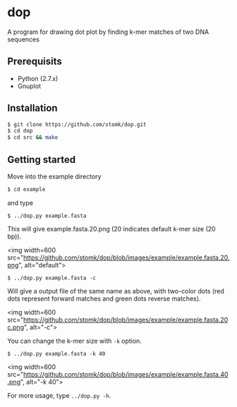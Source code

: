 # dop
A program for drawing dot plot by finding k-mer matches of two DNA sequences

## Prerequisits
- Python (2.7.x)
- Gnuplot

## Installation

```sh
$ git clone https://github.com/stomk/dop.git
$ cd dop
$ cd src && make
```

## Getting started
Move into the example directory

```sh
$ cd example
```

and type

```
$ ../dop.py example.fasta
```

This will give example.fasta.20.png (20 indicates default k-mer size (20 bp)).

<img width=600 src="https://github.com/stomk/dop/blob/images/example/example.fasta.20.png", alt="default">

```
$ ../dop.py example.fasta -c
```

Will give a output file of the same name as above, with two-color dots (red dots represent forward matches and green dots reverse matches).

<img width=600 src="https://github.com/stomk/dop/blob/images/example/example.fasta.20c.png", alt="-c">

You can change the k-mer size with `-k` option.

```
$ ../dop.py example.fasta -k 40
```

<img width=600 src="https://github.com/stomk/dop/blob/images/example/example.fasta.40.png", alt="-k 40">

For more usage, type `../dop.py -h`.
